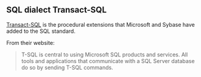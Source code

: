 ## SQL dialect Transact-SQL


[Transact-SQL](https://learn.microsoft.com/en-us/sql/t-sql/language-reference?view=sql-server-ver16) is the procedural extensions that Microsoft and Sybase have added to the SQL standard.

From their website:

> T-SQL is central to using Microsoft SQL products and services. All tools and applications that communicate with a SQL Server database do so by sending T-SQL commands.
